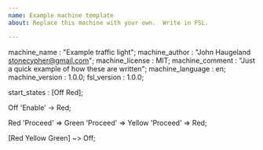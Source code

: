```yaml
---
name: Example machine template
about: Replace this machine with your own.  Write in FSL.

---
```


machine_name     : "Example traffic light";
machine_author   : "John Haugeland <stonecypher@gmail.com>";
machine_license  : MIT;
machine_comment  : "Just a quick example of how these are written";
machine_language : en;
machine_version  : 1.0.0;
fsl_version      : 1.0.0;

start_states     : [Off Red];





Off 'Enable' -> Red;

Red 'Proceed' => Green 'Proceed' => Yellow 'Proceed' => Red;

[Red Yellow Green] ~> Off;
